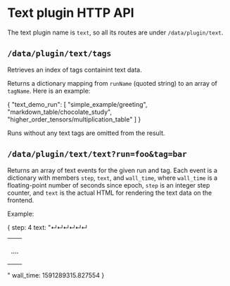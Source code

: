 # Text plugin HTTP API

The text plugin name is `text`, so all its routes are under
`/data/plugin/text`.

## `/data/plugin/text/tags`

Retrieves an index of tags containint text data.

Returns a dictionary mapping from `runName` (quoted string) to an
array of `tagName`. Here is an example:

  {
    "text_demo_run": [
      "simple_example/greeting",
      "markdown_table/chocolate_study",
      "higher_order_tensors/multiplication_table"
    ]
  }

Runs without any text tags are omitted from the result.

## `/data/plugin/text/text?run=foo&tag=bar`

Returns an array of text events for the given run and tag.  Each event is
a dictionary with members `step`, `text`, and `wall_time`, where `wall_time` is
a floating-point number of seconds since epoch, `step` is an integer step
counter, and `text` is the actual HTML for rendering the text data
on the frontend.

Example:

  {
    step: 4
    text: "<table>↵<tbody>↵<tr>↵<td><p>....</p></td>↵</tr>↵</tbody>↵</table>"
    wall_time: 1591289315.827554
  }
